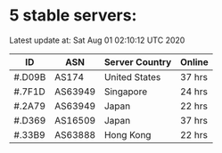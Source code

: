 # 5 stable servers:

Latest update at: Sat Aug 01 02:10:12 UTC 2020

| ID | ASN | Server Country | Online |
| -- | --- | -------------- | ------ |
| #.D09B | AS174 | United States | 37 hrs |
| #.7F1D | AS63949 | Singapore | 24 hrs |
| #.2A79 | AS63949 | Japan | 22 hrs |
| #.D369 | AS16509 | Japan | 37 hrs |
| #.33B9 | AS63888 | Hong Kong | 22 hrs |

